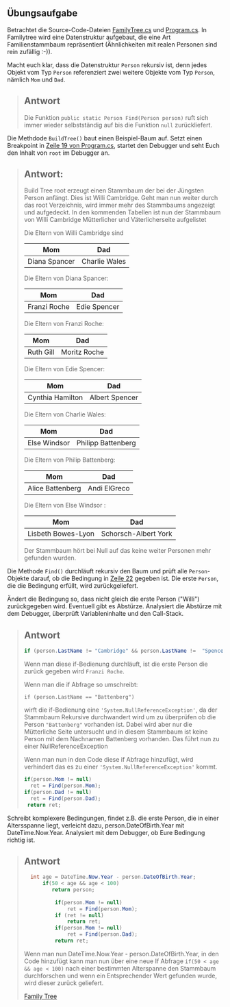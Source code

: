 ## Übungsaufgabe

Betrachtet die Source-Code-Dateien 
[FamilyTree.cs](FamilyTree.cs) und 
[Program.cs](Program.cs). In Familytree wird eine Datenstruktur aufgebaut,
die eine Art Familienstammbaum repräsentiert (Ähnlichkeiten mit realen Personen sind rein zufällig :-)).


Macht euch klar, dass die Datenstruktur `Person` rekursiv ist, denn jedes Objekt vom Typ `Person` referenziert
zwei weitere Objekte vom Typ `Person`, nämlich `Mom` und `Dad`.

> ## Antwort
> Die Funktion `public static Person Find(Person person)` ruft sich immer wieder selbstständig auf bis die Funktion `null` zurückliefert.

Die Methdode `BuildTree()` baut einen Beispiel-Baum auf. Setzt einen Breakpoint in [Zeile 19 von Program.cs](Program.cs#L19),
startet den Debugger und seht Euch den Inhalt von `root` im Debugger an. 

> ## Antwort:
>
> Build Tree root erzeugt einen Stammbaum der bei der Jüngsten Person anfängt. Dies ist Willi Cambridge.
> Geht man nun weiter durch das root Verzeichnis, wird immer mehr des Stammbaums angezeigt und aufgedeckt.
> In den kommenden Tabellen ist nun der Stammbaum von Willi Cambridge Mütterlicher und Väterlicherseite aufgelistet 
>
> Die Eltern von Willi Cambridge sind 
>
> |     Mom       |     Dad       |
> | ------------- |:-------------:|
> | Diana Spancer     | Charlie Wales |
>
>
> Die Eltern von Diana Spancer:
>
> |     Mom       |     Dad       |
> | ------------- |:-------------:|
> | Franzi Roche  | Edie Spencer  |
>
> Die Eltern von Franzi Roche:
>
> |     Mom       |     Dad       |
> | ------------- |:-------------:|
> | Ruth Gill     | Moritz Roche  |
>
> Die Eltern von Edie Spencer:
>
> |     Mom       |     Dad       |
> | ------------- |:-------------:|
> | Cynthia Hamilton  | Albert Spencer  |
>
> Die Eltern von Charlie Wales:
>
> |     Mom       |     Dad       |
> | ------------- |:-------------:|
> | Else Windsor  | Philipp Battenberg  |
>
> Die Eltern von Philip Battenberg:
>
> |     Mom       |     Dad       |
> | ------------- |:-------------:|
> | Alice Battenberg | Andi ElGreco  |
>
> Die Eltern von Else Windsor :
>
> |     Mom       |     Dad       |
> | ------------- |:-------------:|
> | Lisbeth Bowes-Lyon | Schorsch-Albert York  |
>
> Der Stammbaum hört bei Null auf das keine weiter Personen mehr gefunden wurden.



Die Methode `Find()` durchläuft rekursiv den Baum und prüft alle `Person`-Objekte darauf, ob die Bedingung in 
[Zeile 22](FamilyTree.cs#L22) gegeben ist. Die erste `Person`, die die Bedingung erfüllt, wird zurückgeliefert.

Ändert die Bedingung so, dass nicht gleich die erste Person ("Willi") zurückgegeben wird. Eventuell gibt es Abstürze.
Analysiert die Abstürze mit dem Debugger, überprüft Variableninhalte und den Call-Stack.

> ## Antwort
>
>```C#
>if (person.LastName != "Cambridge" && person.LastName !=  "Spencer")
>```
> Wenn man diese if-Bedienung durchläuft, ist die erste Person die zurück gegeben wird `Franzi Roche`.
>
> Wenn man die if Abfrage so umschreibt:
>
> `if (person.LastName == "Battenberg")`
>
> wirft die if-Bedienung eine `'System.NullReferenceException'`, da der Stammbaum Rekursive durchwandert wird um zu überprüfen ob die Person `"Battenberg"` vorhanden ist.
> Dabei wird aber nur die Mütterliche Seite untersucht und in diesem Stammbaum ist keine Person mit dem Nachnamen Battenberg vorhanden. Das führt nun zu einer NullReferenceException
>
> Wenn man nun in den Code diese if Abfrage hinzufügt, wird verhindert das es zu einer `'System.NullReferenceException'` kommt.
> ```C#
> if(person.Mom != null)
>   ret = Find(person.Mom);
> if(person.Dad != null)
>   ret = Find(person.Dad);
>  return ret;
>```



Schreibt komplexere Bedingungen, findet z.B. die erste Person, die in einer Altersspanne liegt, verleicht dazu, person.DateOfBirth.Year
mit DateTime.Now.Year. Analysiert mit dem Debugger, ob Eure Bedingung richtig ist. 

> ## Antwort
>
> ```C#
>   int age = DateTime.Now.Year - person.DateOfBirth.Year;
>       if(50 < age && age < 100)
>          return person;
>                
>           if(person.Mom != null)
>               ret = Find(person.Mom);
>           if (ret != null)
>               return ret;
>           if(person.Mom != null)
>               ret = Find(person.Dad);
>           return ret;
>```
>
> Wenn man nun DateTime.Now.Year - person.DateOfBirth.Year, in den Code hinzufügt kann man nun über eine neue If Abfrage 
> `if(50 < age && age < 100)` nach einer bestimmten Alterspanne den Stammbaum durchforschen und wenn ein
> Entsprechender Wert gefunden wurde, wird dieser zurück geliefert.
>
> [Family Tree](https://github.com/benediktgrether/Softwaredesign-Praktikum/blob/master/2-1-aufgabe/FamilyTree.cs)




